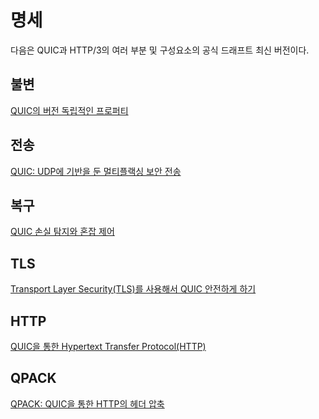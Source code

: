 <!--
# The specifications

Here is a collection of the latest official drafts for the various parts and
components of QUIC and HTTP/3.

## Invariants

[Version-Independent Properties of QUIC](https://tools.ietf.org/html/draft-ietf-quic-invariants-07)

## Transport

[QUIC: A UDP-Based Multiplexed and Secure Transport](https://tools.ietf.org/html/draft-ietf-quic-transport-23)

## Recovery

[QUIC Loss Detection and Congestion Control](https://tools.ietf.org/html/draft-ietf-quic-recovery-23)

## TLS

[Using Transport Layer Security (TLS) to Secure QUIC](https://tools.ietf.org/html/draft-ietf-quic-tls-23)

## HTTP

[Hypertext Transfer Protocol (HTTP) over QUIC](https://tools.ietf.org/html/draft-ietf-quic-http-22)

## QPACK

[QPACK: Header Compression for HTTP over QUIC](https://tools.ietf.org/html/draft-ietf-quic-qpack-09)
-->

# 명세

다음은 QUIC과 HTTP/3의 여러 부분 및 구성요소의 공식 드래프트 최신 버전이다.

## 불변

[QUIC의 버전 독립적인 프로퍼티](https://tools.ietf.org/html/draft-ietf-quic-invariants-07)

## 전송

[QUIC: UDP에 기반을 둔 멀티플랙싱 보안 전송](https://tools.ietf.org/html/draft-ietf-quic-transport-23)

## 복구

[QUIC 손실 탐지와 혼잡 제어](https://tools.ietf.org/html/draft-ietf-quic-recovery-23)

## TLS

[Transport Layer Security(TLS)를 사용해서 QUIC 안전하게 하기](https://tools.ietf.org/html/draft-ietf-quic-tls-23)

## HTTP

[QUIC을 통한 Hypertext Transfer Protocol(HTTP)](https://tools.ietf.org/html/draft-ietf-quic-http-22)

## QPACK

[QPACK: QUIC을 통한 HTTP의 헤더 압축](https://tools.ietf.org/html/draft-ietf-quic-qpack-09)
